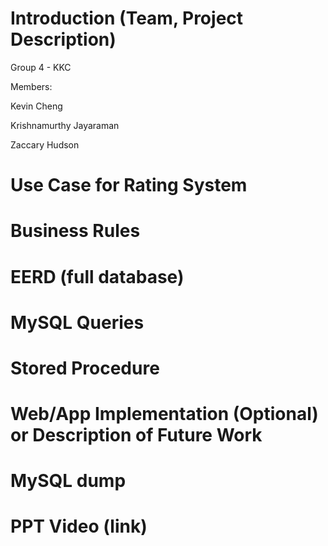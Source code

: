 # Introduction (Team, Project Description)

Group 4 - KKC

Members:

Kevin Cheng

Krishnamurthy Jayaraman 

Zaccary Hudson 

# Use Case for Rating System

# Business Rules

# EERD (full database)

# MySQL Queries

# Stored Procedure

# Web/App Implementation (Optional) or Description of Future Work

# MySQL dump

# PPT Video (link)
